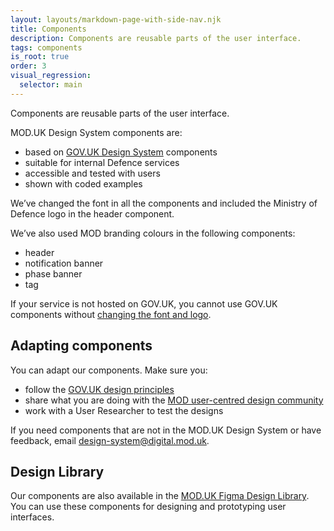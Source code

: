 ```yaml
---
layout: layouts/markdown-page-with-side-nav.njk
title: Components
description: Components are reusable parts of the user interface.
tags: components
is_root: true
order: 3
visual_regression:
  selector: main
---
```


Components are reusable parts of the user interface.

MOD.UK Design System components are:

- based on [GOV.UK Design System](https://design-system.service.gov.uk/)
  components
- suitable for internal Defence services
- accessible and tested with users
- shown with coded examples

We’ve changed the font in all the components and included the Ministry of
Defence logo in the header component.

We’ve also used MOD branding colours in the following components:

- header
- notification banner
- phase banner
- tag

If your service is not hosted on GOV.UK, you cannot use GOV.UK components
without
[changing the font and logo](https://www.gov.uk/service-manual/design/making-your-service-look-like-govuk#if-your-service-isnt-on-govuk).

## Adapting components

You can adapt our components. Make sure you:

- follow the
  [GOV.UK design principles](https://www.gov.uk/guidance/government-design-principles/)
- share what you are doing with the
  [MOD user-centred design community](https://servicemanual.digital.mod.uk/your-community/user-centred-design/)
- work with a User Researcher to test the designs

If you need components that are not in the MOD.UK Design System or have
feedback, email
[design-system@digital.mod.uk](mailto:design-system@digital.mod.uk).

## Design Library

Our components are also available in the
[MOD.UK Figma Design Library](/get-started/design-library/). You can use these
components for designing and prototyping user interfaces.
